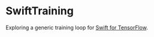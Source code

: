 # SwiftTraining

Exploring a generic training loop for [Swift for TensorFlow](https://github.com/tensorflow/swift).